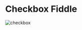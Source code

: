 # Checkbox Fiddle
![checkbox](https://user-images.githubusercontent.com/81289215/122282839-7fc1e180-cf09-11eb-8295-b0350882399b.gif)
